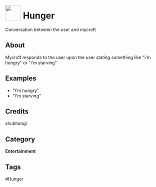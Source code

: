 # <img src="https://raw.githack.com/FortAwesome/Font-Awesome/master/svgs/solid/gem.svg" card_color="#22A7F0" width="50" height="50" style="vertical-align:bottom"/> Hunger
Conversation between the user and mycroft

## About
Mycroft responds to the user upon the user stating something like "i'm hungry" or "i'm starving"

## Examples
* "I'm hungry"
* "I'm starving"

## Credits
shubhangi

## Category
**Entertainment**

## Tags
#Hunger

